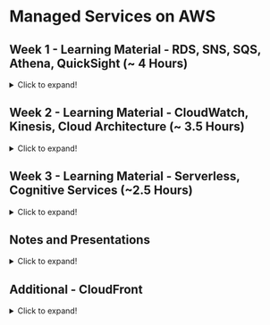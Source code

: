 # Managed Services on AWS

## Week 1 - Learning Material - RDS, SNS, SQS, Athena, QuickSight (~ 4 Hours)
<details>
  <summary>Click to expand!</summary>
 
### Module 1 - Overview of Managed Services(~5mins)

### Module 2 - RDS with ElastiCache (1hr30mins)

### Module 3 - Simple Notification Service - SNS(~15mins)

### Module 4 - Simple Queue Service - SQS(~1hr)

### Module 5 - AWS Athena(~30mins)

### Module 6 - AWS Quicksight(~20mins)

</details>

## Week 2 - Learning Material - CloudWatch, Kinesis, Cloud Architecture (~ 3.5 Hours)
<details>
  <summary>Click to expand!</summary>

### Module 7 - Amazon CloudWatch(~45mins)

### Module 8 - Amazon Kinesis & Agent(~1hr)

### Module 9 - Architecting for Cloud (~40mins)

### Module 10 - Sample app with cost considerations (~15mins)

### Module 11 - Data Architecture and Serverless Approach(~30mins)

</details>

## Week 3 - Learning Material - Serverless, Cognitive Services (~2.5 Hours)

<details>
  <summary>Click to expand!</summary>
 
## Serverless

### Module 12 - Serverless-AWS Lambda(1.5hrs)

## Cognitive Services

### Module 13 - Cognitive services introduction and setup (~15mins)

### Module 14 - Image analysis with Rekognition (~15mins)

### Module 15 - Language and sentiment anslysis with Comprehend (~10mins)

### Module 16 - Text to speech with Polly (~10mins)

</details>

## Notes and Presentations
<details>
  <summary>Click to expand!</summary>
  
* [Managed Services on AWS- Notes.pdf](https://github.com/risarora/Greatlake-ccp/files/6274169/Managed.Services.on.AWS-.Notes.pdf)

* [Managed Services on AWS .pdf](https://github.com/risarora/Greatlake-ccp/files/6274160/Managed.Services.on.AWS.pdf)

</details>

## Additional - CloudFront
<details>
  <summary>Click to expand!</summary>
 
#### Introduction to Amazon CloudFront 
https://www.youtube.com/watch?v=AT-nHW3_SVI&feature=youtu.be&ab_channel=AmazonWebServices

#### What Is Amazon CloudFront? 
https://docs.aws.amazon.com/AmazonCloudFront/latest/DeveloperGuide/Introduction.html#HowCloudFrontWorksOverview


#### CloudFront - DIY  
https://docs.aws.amazon.com/AmazonCloudFront/latest/DeveloperGuide/GettingStarted.SimpleDistribution.html#GettingStartedCreateDistribution

</details>


